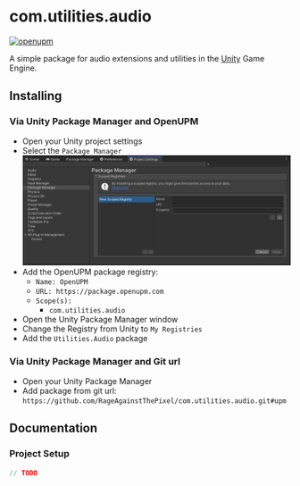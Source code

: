 # com.utilities.audio

[![openupm](https://img.shields.io/npm/v/com.utilities.audio?label=openupm&registry_uri=https://package.openupm.com)](https://openupm.com/packages/com.utilities.audio/)

A simple package for audio extensions and utilities in the [Unity](https://unity.com/) Game Engine.

## Installing

### Via Unity Package Manager and OpenUPM

- Open your Unity project settings
- Select the `Package Manager`
![scoped-registries](images/package-manager-scopes.png)
- Add the OpenUPM package registry:
  - `Name: OpenUPM`
  - `URL: https://package.openupm.com`
  - `Scope(s):`
    - `com.utilities.audio`
- Open the Unity Package Manager window
- Change the Registry from Unity to `My Registries`
- Add the `Utilities.Audio` package

### Via Unity Package Manager and Git url

- Open your Unity Package Manager
- Add package from git url: `https://github.com/RageAgainstThePixel/com.utilities.audio.git#upm`

## Documentation

### Project Setup

```csharp
// TODO
```
